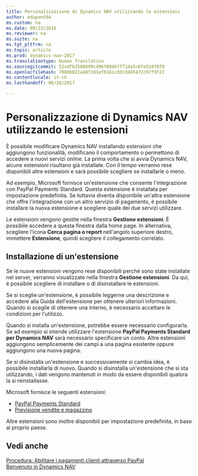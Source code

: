 ```yaml
---
title: Personalizzazione di Dynamics NAV utilizzando le estensioni
author: edupont04
ms.custom: na
ms.date: 09/23/2016
ms.reviewer: na
ms.suite: na
ms.tgt_pltfrm: na
ms.topic: article
ms.prod: dynamics-nav-2017
ms.translationtype: Human Translation
ms.sourcegitcommit: 51adfb3588099c496f0946ff71da5c6fe518f070
ms.openlocfilehash: 7088b821a48f3d1ef6161c03cd485472c97f9f22
ms.contentlocale: it-ch
ms.lasthandoff: 06/26/2017

---
```


# <a name="customizing-dynamics-nav-using-extensions"></a>Personalizzazione di Dynamics NAV utilizzando le estensioni
È possibile modificare Dynamics NAV installando estensioni che aggiungono funzionalità, modificano il comportamento o permettono di accedere a nuovi servizi online.
La prima volta che si avvia Dynamics NAV, alcune estensioni risultano già installate. Con il tempo verranno rese disponibili altre estensioni e sarà possibile scegliere se installarle o meno.

Ad esempio, Microsoft fornisce un'estensione che consente l'integrazione con PayPal Payments Standard. Questa estensione è installata per impostazione predefinita.
Se tuttavia diventa disponibile un'altra estensione che offre l'integrazione con un altro servizio di pagamento, è possibile installare la nuova estensione e scegliere quale dei due servizi utilizzare.  

Le estensioni vengono gestite nella finestra **Gestione estensioni**. È possibile accedere a questa finestra dalla home page. In alternativa, scegliere l'icona **Cerca pagina o report** nell'angolo superiore destro, immettere **Estensione**, quindi scegliere il collegamento correlato.   

## <a name="installing-an-extension"></a>Installazione di un'estensione
Se le nuove estensioni vengono rese disponibili perché sono state installate nel server, verranno visualizzate nella finestra **Gestione estensioni**. Da qui, è possibile scegliere di installare o di disinstallare le estensioni.  

Se si sceglie un'estensione, è possibile leggerne una descrizione e accedere alla Guida dell'estensione per ottenere ulteriori informazioni. Quando si sceglie di ottenere una interno, è necessario accettare le condizioni per l'utilizzo.  

Quando si installa un'estensione, potrebbe essere necessario configurarla. Se ad esempio si intende utilizzare l'estensione **PayPal Payments Standard per Dynamics NAV** sarà necessario specificare un conto.
Altre estensioni aggiungono semplicemente dei campi a una pagina esistente oppure aggiungono una nuova pagina.   

Se si disinstalla un'estensione e successivamente si cambia idea, è possibile installarla di nuovo. Quando si disinstalla un'estensione che si sta utilizzando, i dati vengono mantenuti in modo da essere disponibili qualora la si reinstallasse.  

Microsoft fornisce le seguenti estensioni:  
- [PayPal Payments Standard](ui-extensions-paypal-payments-standard.md)  
- [Previsione vendite e magazzino](ui-extensions-sales-forecast.md)  

Altre estensioni sono inoltre disponibili per impostazione predefinita, in base al proprio paese.

## <a name="see-also"></a>Vedi anche  
[Procedura: Abilitare i pagamenti clienti attraverso PayPal](sales-how-enable-customer-payments-paypal.md)  
[Benvenuto in Dynamics NAV](across-get-started.md)  

